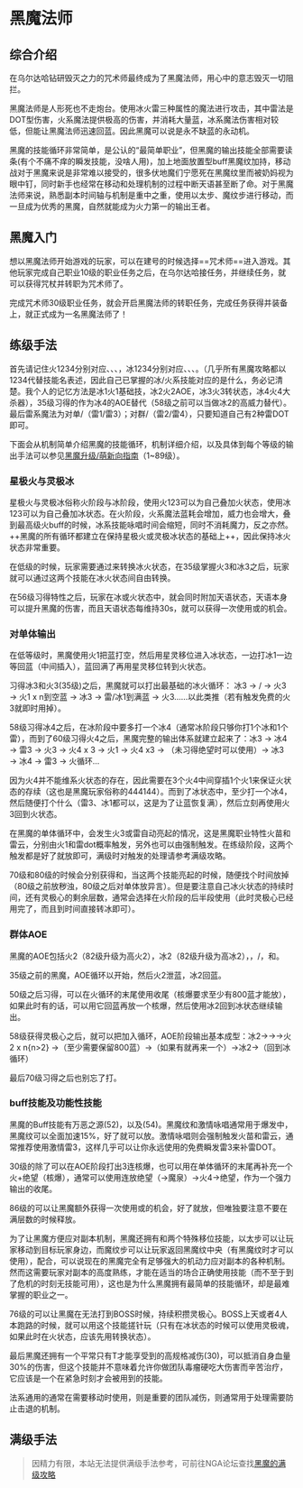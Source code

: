 # 黑魔法师
<FloatTOC />

## 综合介绍

在乌尔达哈钻研毁灭之力的咒术师最终成为了黑魔法师，用心中的意志毁灭一切阻拦。

黑魔法师是人形死也不走炮台。使用冰火雷三种属性的魔法进行攻击，其中雷法是DOT型伤害，火系魔法提供极高的伤害，并消耗大量蓝，冰系魔法伤害相对较低，但能让黑魔法师迅速回蓝。因此黑魔可以说是永不缺蓝的永动机。

黑魔的技能循环非常简单，是公认的“最简单职业”，但黑魔的输出技能全部需要读条(有个不痛不痒的瞬发技能，没啥人用)，加上地面放置型buff黑魔纹加持，移动战对于黑魔来说是非常难以接受的，很多伏地魔们宁愿死在黑魔纹里而被奶妈视为眼中钉，同时新手也经常在移动和处理机制的过程中断天语甚至断了命。对于黑魔法师来说，熟悉副本时间轴与机制是重中之重，使用以太步、魔纹步进行移动，而一旦成为优秀的黑魔，自然就能成为火力第一的输出王者。

## 黑魔入门

想以黑魔法师开始游戏的玩家，可以在建号的时候选择==咒术师==进入游戏。其他玩家完成自己职业10级的职业任务之后，在乌尔达哈接任务<quest name="如何加入咒术师行会" type="plus" />，并继续<quest name="濒临深渊的咒术师" type="plus" />任务，就可以获得咒杖并转职为咒术师了。

完成咒术师30级职业任务<quest name="胆小之人的勇气" type="plus" />，就会开启黑魔法师的转职任务<quest name="罪人的低语，命运的神谕" type="plus" />，完成任务获得<item name="黑魔法师之证" />并装备上，就正式成为一名黑魔法师了！

## 练级手法

首先请记住火1234分别对应<Action name="火炎" />、<Action name="烈炎" />、<Action name="爆炎" />、<Action name="炽炎" />，冰1234分别对应<Action name="冰结" />、<Action name="冰冻" />、<Action name="冰封" />、<Action name="冰澈" />。（几乎所有黑魔攻略都以1234代替技能名表述，因此自己已掌握的冰/火系技能对应的是什么，务必记清楚。我个人的记忆方法是冰1火1基础技，冰2火2AOE，冰3火3转状态，冰4火4大杀器），35级习得的<Action name="玄冰" />作为冰4的AOE替代（58级之前可以当做冰2的高威力替代）。最后雷系魔法为对单<Action name="闪雷" />/<Action name="暴雷" />（雷1/雷3）；对群<Action name="震雷" />/<Action name="霹雷" />（雷2/雷4），只要知道自己有2种雷DOT即可。

下面会从机制简单介绍黑魔的技能循环，机制详细介绍，以及具体到每个等级的输出手法可以参见[黑魔升级/萌新向指南](https://nga.178.com/read.php?tid=30617374)（1~89级）。

### 星极火与灵极冰

星极火与灵极冰俗称火阶段与冰阶段，使用火123可以为自己叠加火状态，使用冰123可以为自己叠加冰状态。在火阶段，火系魔法蓝耗会增加，威力也会增大，叠到最高级火buff的时候，冰系技能咏唱时间会缩短，同时不消耗魔力，反之亦然。++黑魔的所有循环都建立在保持星极火或灵极冰状态的基础上++，因此保持冰火状态非常重要。

在低级的时候，玩家需要通过<Action name="星灵移位" />来转换冰火状态，在35级掌握<Action name="爆炎" >火3</Action>和<Action name="冰封" >冰3</Action>之后，玩家就可以通过这两个技能在冰火状态间自由转换。

在56级习得<Status :id="868" name="天语" />特性之后，玩家在冰或火状态中，就会同时附加天语状态，天语本身可以提升黑魔的伤害，而且天语状态每维持30s，就可以获得一次使用<Action name="秽浊" />或<Action name="异言" />的机会。

### 对单体输出

在低等级时，黑魔使用<Action name="火炎" >火1</Action>把蓝打空，然后用星灵移位进入冰状态，一边打<Action name="冰结" >冰1</Action>一边等回蓝（中间插入<Action name="闪雷" />），蓝回满了再用星灵移位转到火状态。

习得<Action name="冰封" >冰3</Action>和<Action name="爆炎" >火3</Action>(35级)之后，黑魔就可以打出最基础的冰火循环： <Action name="冰封" >冰3</Action> → <Action name="闪雷" />/<Action name="暴雷" /> → <Action name="爆炎" >火3</Action> → <Action name="火炎" >火1</Action> x n到空蓝 → <Action name="冰封" >冰3</Action> → 雷/<Action name="冰结" >冰1</Action>到满蓝 → <Action name="爆炎" >火3</Action>……以此类推（若有触发免费的<Action name="爆炎" >火3</Action>就即时用掉）。

58级习得<Action name="冰澈" >冰4</Action>之后，在冰阶段中要多打一个冰4（通常冰阶段只够你打1个冰和1个雷），而到了60级习得<Action name="炽炎" >火4</Action>之后，黑魔完整的输出体系就建立起来了：<Action name="冰封" >冰3</Action> → <Action name="冰澈" >冰4</Action> → <Action name="暴雷">雷3</Action> →  <Action name="爆炎" >火3</Action> → <Action name="炽炎" >火4</Action> x 3 → <Action name="火炎" >火1</Action> → <Action name="炽炎" >火4</Action> x3 → <Action name="绝望" />（未习得绝望时可以使用<Action name="核爆" />）→ <Action name="冰封" >冰3</Action> → <Action name="冰澈" >冰4</Action> → <Action name="暴雷">雷3</Action> → 火循环…

因为火4并不能维系火状态的存在，因此需要在3个火4中间穿插1个<Action name="火炎" >火1</Action>来保证火状态的存续（这也是黑魔玩家俗称的444144）。而到了冰状态中，至少打一个冰4，然后随便打个什么（雷3、冰1都可以，这是为了让蓝恢复满），然后立刻再使用火3回到火状态。

在黑魔的单体循环中，会发生<Action name="爆炎" >火3</Action>或雷自动亮起的情况，这是黑魔职业特性火苗和雷云，分别由<Action name="火炎" >火1</Action>和雷dot概率触发，另外也可以由<Action name="激情咏唱" />强制触发。在练级阶段，这两个触发都是好了就放即可，满级时对触发的处理请参考满级攻略。

70级和80级的时候会分别获得<Action name="秽浊" />和<Action name="异言" />，当这两个技能亮起的时候，随便找个时间放掉（80级之前放秽浊，80级之后对单体放异言）。但是要注意自己冰火状态的持续时间，还有灵极心的剩余层数，通常会选择在火阶段的后半段使用（此时灵极心已经用完了，而且到时间直接转冰即可）。

### 群体AOE

黑魔的AOE包括<Action name="烈炎" >火2</Action>（82级升级为<Action name="高烈炎" >高火2</Action>），<Action name="冰冻" >冰2</Action>（82级升级为<Action name="高冰冻" >高冰2</Action>），<Action name="玄冰" />，<Action name="震雷" />/<Action name="霹雷" />，<Action name="核爆" />和<Action name="秽浊" />。

35级之前的黑魔，AOE循环以<Action name="震雷" />开始，然后<Action name="烈炎" >火2</Action>泄蓝，<Action name="冰冻" >冰2</Action>回蓝。

50级之后习得<Action name="核爆" />，可以在火循环的末尾使用<Action name="核爆" />收尾（核爆要求至少有800蓝才能放），如果此时有<Action name="魔泉" />的话，可以用它回蓝再放一个核爆，然后使用<Action name="冰冻" >冰2</Action>回到冰状态继续输出。

58级获得灵极心之后，就可以把<Action name="玄冰" />加入循环，AOE阶段输出基本成型：<Action name="冰冻" >冰2</Action>→<Action name="玄冰" />→<Action name="霹雷" />→<Action name="烈炎" >火2</Action> x n{n>2} →<Action name="核爆" />（至少需要保留800蓝）→<Action name="核爆" />（如果有<Action name="魔泉" />就再来一个<Action name="核爆" />）→<Action name="冰冻" >冰2</Action>→（回到冰循环）

最后70级习得<Action name="秽浊" />之后也别忘了打。

### buff技能及功能性技能

黑魔的Buff技能有万恶之源<Action name="黑魔纹" />(52)，以及<Action name="激情咏唱" />(54)。黑魔纹和激情咏唱通常用于爆发中，黑魔纹可以全面加速15%，好了就可以放。激情咏唱则会强制触发火苗和雷云，通常推荐使用<Action name="激情咏唱" />激情</Action><Action name="霹雷">雷3</Action>，这样几乎可以让你永远使用<Status :id="164" name="雷云" />的免费瞬发雷3来补雷DOT。 

30级的<Action name="魔泉" />除了可以在AOE阶段打出3连核爆，也可以用在单体循环的末尾再补充一个火+绝望（核爆），通常可以使用<Action name="三连咏唱" />连放绝望（→魔泉）→火4→绝望，作为一个强力输出的收尾。

86级的<Action name="详述" />可以让黑魔额外获得一次使用<Action name="秽浊" />或<Action name="异言" />的机会，好了就放，但唯独要注意不要在满层数的时候释放。

为了让黑魔方便应对副本机制，黑魔还拥有<Action name="以太步" />和<Action name="魔纹步" />两个特殊移位技能，以太步可以让玩家移动到目标玩家身边，而魔纹步可以让玩家返回黑魔纹中央（有黑魔纹时才可以使用），配合<Action name="三连咏唱" />，可以说现在的黑魔完全有足够强大的机动力应对副本的各种机制。然而这需要玩家对副本的高度熟练，才能在适当的场合正确使用技能（而不至于到了危机的时刻无技能可用），这也是为什么黑魔拥有最简单的技能循环，却是最难掌握的职业之一。

76级的<Action name="灵极魂" />可以让黑魔在无法打到BOSS时候，持续积攒灵极心。BOSS上天或者4人本跑路的时候，就可以用这个技能搓针玩（只有在冰状态的时候可以使用灵极魂，如果此时在火状态，应该先用<Action name="星灵移位" />转换状态）。

最后黑魔还拥有一个平常只有T才能享受到的高规格减伤<Action name="魔罩" />(30)，可以抵消自身血量30%的伤害，但这个技能并不意味着允许你做团队毒瘤硬吃大伤害而辛苦治疗，它应该是一个在紧急时刻才会被用到的技能。

法系通用的<Action name="即刻咏唱" />通常在需要移动时使用，<Action name="昏乱" />则是重要的团队减伤，<Action name="沉稳咏唱" />则通常用于处理需要防止击退的机制。

## 满级手法

> 因精力有限，本站无法提供满级手法参考，可前往NGA论坛查找[黑魔的满级攻略](https://nga.178.com/thread.php?key=%E9%BB%91%E9%AD%94&fid=698)
